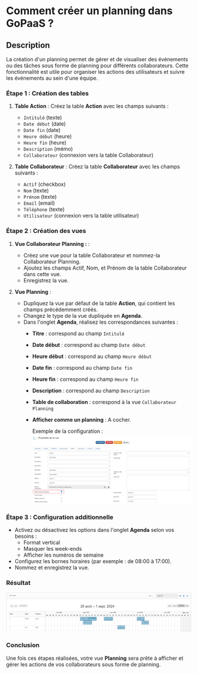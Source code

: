 
# Comment créer un planning dans GoPaaS ?

## Description

La création d'un planning permet de gérer et de visualiser des événements ou des tâches sous forme de planning pour différents collaborateurs. Cette fonctionnalité est utile pour organiser les actions des utilisateurs et suivre les événements au sein d'une équipe.

### Étape 1 : Création des tables

1. **Table Action** : Créez la table **Action** avec les champs suivants :
   - `Intitulé` (texte)
   - `Date début` (date)
   - `Date fin` (date)
   - `Heure début` (heure)
   - `Heure fin` (heure)
   - `Description` (mémo)
   - `Collaborateur` (connexion vers la table Collaborateur)

2. **Table Collaborateur** : Créez la table **Collaborateur** avec les champs suivants :
   - `Actif` (checkbox)
   - `Nom` (texte)
   - `Prénom` (texte)
   - `Email` (email)
   - `Téléphone` (texte)
   - `Utilisateur` (connexion vers la table utilisateur)

### Étape 2 : Création des vues

1. **Vue Collaborateur Planning :** :
   - Créez une vue pour la table Collaborateur et nommez-la Collaborateur Planning.
   - Ajoutez les champs Actif, Nom, et Prénom de la table Collaborateur dans cette vue.
   - Enregistrez la vue.

2. **Vue Planning** :
   - Dupliquez la vue par défaut de la table **Action**, qui contient les champs précédemment créés.
   - Changez le type de la vue dupliquée en **Agenda**.
   - Dans l'onglet **Agenda**, réalisez les correspondances suivantes :
     - **Titre** : correspond au champ `Intitulé`
     - **Date début** : correspond au champ `Date début`
     - **Heure début** : correspond au champ `Heure début`
     - **Date fin** : correspond au champ `Date fin`
     - **Heure fin** : correspond au champ `Heure fin`
     - **Description** : correspond au champ `Description`
     - **Table de collaboration** : correspond à la vue `Collaborateur Planning`
     - **Afficher comme un planning** : A cocher.

        Exemple de la configuration :
        <br>
        ![screenshot](images/images.png)

### Étape 3 : Configuration additionnelle

- Activez ou désactivez les options dans l'onglet **Agenda** selon vos besoins :
  - Format vertical
  - Masquer les week-ends
  - Afficher les numéros de semaine
- Configurez les bornes horaires (par exemple : de 08:00 à 17:00).
- Nommez et enregistrez la vue.

### Résultat
![screenshot](images/resultat.png)

### Conclusion

Une fois ces étapes réalisées, votre vue **Planning** sera prête à afficher et gérer les actions de vos collaborateurs sous forme de planning.
